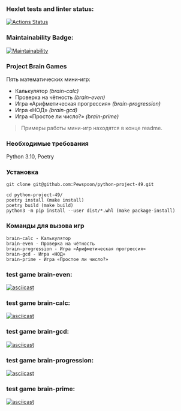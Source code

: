 ### Hexlet tests and linter status:
[![Actions Status](https://github.com/Pewspoon/python-project-49/actions/workflows/hexlet-check.yml/badge.svg)](https://github.com/Pewspoon/python-project-49/actions)
### Maintainability Badge:
[![Maintainability](https://api.codeclimate.com/v1/badges/42c86a4969edd0e7b9c9/maintainability)](https://codeclimate.com/github/Pewspoon/python-project-49/maintainability)

### Project Brain Games

Пять математических мини-игр:

 - Калькулятор *(brain-calc)*
 - Проверка на чётность *(brain-even)*
 - Игра «Арифметическая прогрессия» *(brain-progression)*
 - Игра «НОД» *(brain-gcd)*
 - Игра «Простое ли число?» *(brain-prime)*

> Примеры работы мини-игр находятся в конце readme.

### Необходимые требования

Python 3.10,
Poetry

### Установка

    git clone git@github.com:Pewspoon/python-project-49.git

>>

    cd python-project-49/
    poetry install (make install)
    poetry build (make build)
    python3 -m pip install --user dist/*.whl (make package-install)

### Команды для вызова игр

    brain-calc - Калькулятор
    brain-even - Проверка на чётность
    brain-progression - Игра «Арифметическая прогрессия»
    brain-gcd - Игра «НОД»
    brain-prime - Игра «Простое ли число?»

### test game brain-even:
[![asciicast](https://asciinema.org/a/wwF6Sb9WcU2kOK5y4O9ZoEHnp.svg)](https://asciinema.org/a/wwF6Sb9WcU2kOK5y4O9ZoEHnp)
### test game brain-calc:
[![asciicast](https://asciinema.org/a/EwQ1IfR8ZEpehMKK8CQ2g3tli.svg)](https://asciinema.org/a/EwQ1IfR8ZEpehMKK8CQ2g3tli)
### test game brain-gcd:
[![asciicast](https://asciinema.org/a/1OagKOQiOVYoqHuYVNM3QG3QW.svg)](https://asciinema.org/a/1OagKOQiOVYoqHuYVNM3QG3QW)
### test game brain-progression:
[![asciicast](https://asciinema.org/a/NeZrctYQmexHQJyoTQxkBt1sq.svg)](https://asciinema.org/a/NeZrctYQmexHQJyoTQxkBt1sq)
### test game brain-prime:
[![asciicast](https://asciinema.org/a/eweGPupW8z3R5ZLUy6o8pdcKp.svg)](https://asciinema.org/a/eweGPupW8z3R5ZLUy6o8pdcKp)
